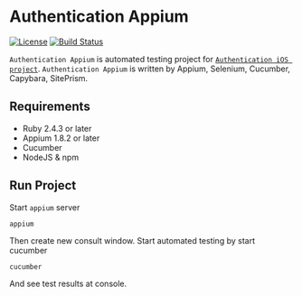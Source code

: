 # Authentication Appium
[![License](http://img.shields.io/badge/license-MIT-lightgrey.svg?style=flat
)](http://mit-license.org)
[![Build Status](https://travis-ci.org/hoangtaiki/authentication-appium.svg)](https://travis-ci.org/hoangtaiki/authentication-appium)

`Authentication Appium` is automated testing project for [`Authentication iOS project`](https://github.com/hoangtaiki/authentication-rxswift). `Authentication Appium` is written by Appium, Selenium, Cucumber, Capybara, SitePrism.

## Requirements
- Ruby 2.4.3 or later
- Appium 1.8.2 or later
- Cucumber 
- NodeJS & npm

## Run Project

Start `appium` server
```
appium
```

Then create new consult window. Start automated testing by start cucumber
```
cucumber
```

And see test results at console.